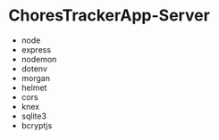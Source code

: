 # ChoresTrackerApp-Server
- node
- express
- nodemon
- dotenv
- morgan
- helmet
- cors
- knex
- sqlite3
- bcryptjs


